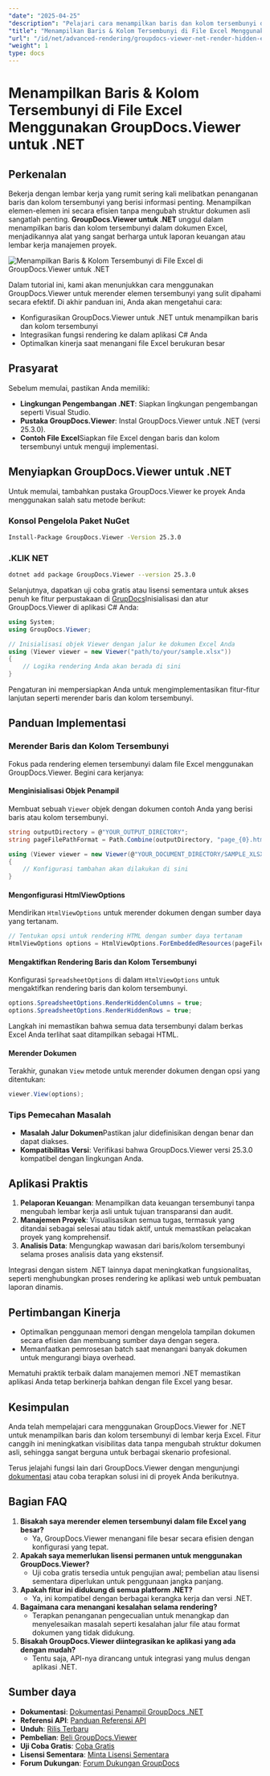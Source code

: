 ```yaml
---
"date": "2025-04-25"
"description": "Pelajari cara menampilkan baris dan kolom tersembunyi dalam file Excel dengan GroupDocs.Viewer untuk .NET. Tingkatkan visibilitas data secara efisien tanpa mengubah struktur dokumen."
"title": "Menampilkan Baris & Kolom Tersembunyi di File Excel Menggunakan GroupDocs.Viewer untuk .NET - Panduan Lanjutan"
"url": "/id/net/advanced-rendering/groupdocs-viewer-net-render-hidden-excel-rows-columns/"
"weight": 1
type: docs
---
```

# Menampilkan Baris & Kolom Tersembunyi di File Excel Menggunakan GroupDocs.Viewer untuk .NET

## Perkenalan

Bekerja dengan lembar kerja yang rumit sering kali melibatkan penanganan baris dan kolom tersembunyi yang berisi informasi penting. Menampilkan elemen-elemen ini secara efisien tanpa mengubah struktur dokumen asli sangatlah penting. **GroupDocs.Viewer untuk .NET** unggul dalam menampilkan baris dan kolom tersembunyi dalam dokumen Excel, menjadikannya alat yang sangat berharga untuk laporan keuangan atau lembar kerja manajemen proyek.

![Menampilkan Baris & Kolom Tersembunyi di File Excel di GroupDocs.Viewer untuk .NET](/viewer/advanced-rendering/render-hidden-rows-columns-excel-files-img.png)

Dalam tutorial ini, kami akan menunjukkan cara menggunakan GroupDocs.Viewer untuk merender elemen tersembunyi yang sulit dipahami secara efektif. Di akhir panduan ini, Anda akan mengetahui cara:
- Konfigurasikan GroupDocs.Viewer untuk .NET untuk menampilkan baris dan kolom tersembunyi
- Integrasikan fungsi rendering ke dalam aplikasi C# Anda
- Optimalkan kinerja saat menangani file Excel berukuran besar

## Prasyarat

Sebelum memulai, pastikan Anda memiliki:
- **Lingkungan Pengembangan .NET**: Siapkan lingkungan pengembangan seperti Visual Studio.
- **Pustaka GroupDocs.Viewer**: Instal GroupDocs.Viewer untuk .NET (versi 25.3.0).
- **Contoh File Excel**Siapkan file Excel dengan baris dan kolom tersembunyi untuk menguji implementasi.

## Menyiapkan GroupDocs.Viewer untuk .NET

Untuk memulai, tambahkan pustaka GroupDocs.Viewer ke proyek Anda menggunakan salah satu metode berikut:

### Konsol Pengelola Paket NuGet

```bash
Install-Package GroupDocs.Viewer -Version 25.3.0
```

### .KLIK NET

```bash
dotnet add package GroupDocs.Viewer --version 25.3.0
```

Selanjutnya, dapatkan uji coba gratis atau lisensi sementara untuk akses penuh ke fitur perpustakaan di [GrupDocs](https://purchase.groupdocs.com/temporary-license/)Inisialisasi dan atur GroupDocs.Viewer di aplikasi C# Anda:

```csharp
using System;
using GroupDocs.Viewer;

// Inisialisasi objek Viewer dengan jalur ke dokumen Excel Anda
using (Viewer viewer = new Viewer("path/to/your/sample.xlsx"))
{
    // Logika rendering Anda akan berada di sini
}
```

Pengaturan ini mempersiapkan Anda untuk mengimplementasikan fitur-fitur lanjutan seperti merender baris dan kolom tersembunyi.

## Panduan Implementasi

### Merender Baris dan Kolom Tersembunyi

Fokus pada rendering elemen tersembunyi dalam file Excel menggunakan GroupDocs.Viewer. Begini cara kerjanya:

#### Menginisialisasi Objek Penampil

Membuat sebuah `Viewer` objek dengan dokumen contoh Anda yang berisi baris atau kolom tersembunyi.

```csharp
string outputDirectory = @"YOUR_OUTPUT_DIRECTORY";
string pageFilePathFormat = Path.Combine(outputDirectory, "page_{0}.html");

using (Viewer viewer = new Viewer(@"YOUR_DOCUMENT_DIRECTORY/SAMPLE_XLSX_WITH_HIDDEN_ROW_AND_COLUMN"))
{
    // Konfigurasi tambahan akan dilakukan di sini
}
```

#### Mengonfigurasi HtmlViewOptions

Mendirikan `HtmlViewOptions` untuk merender dokumen dengan sumber daya yang tertanam.

```csharp
// Tentukan opsi untuk rendering HTML dengan sumber daya tertanam
HtmlViewOptions options = HtmlViewOptions.ForEmbeddedResources(pageFilePathFormat);
```

#### Mengaktifkan Rendering Baris dan Kolom Tersembunyi

Konfigurasi `SpreadsheetOptions` di dalam `HtmlViewOptions` untuk mengaktifkan rendering baris dan kolom tersembunyi.

```csharp
options.SpreadsheetOptions.RenderHiddenColumns = true;
options.SpreadsheetOptions.RenderHiddenRows = true;
```

Langkah ini memastikan bahwa semua data tersembunyi dalam berkas Excel Anda terlihat saat ditampilkan sebagai HTML.

#### Merender Dokumen

Terakhir, gunakan `View` metode untuk merender dokumen dengan opsi yang ditentukan:

```csharp
viewer.View(options);
```

### Tips Pemecahan Masalah

- **Masalah Jalur Dokumen**Pastikan jalur didefinisikan dengan benar dan dapat diakses.
- **Kompatibilitas Versi**: Verifikasi bahwa GroupDocs.Viewer versi 25.3.0 kompatibel dengan lingkungan Anda.

## Aplikasi Praktis

1. **Pelaporan Keuangan**: Menampilkan data keuangan tersembunyi tanpa mengubah lembar kerja asli untuk tujuan transparansi dan audit.
2. **Manajemen Proyek**: Visualisasikan semua tugas, termasuk yang ditandai sebagai selesai atau tidak aktif, untuk memastikan pelacakan proyek yang komprehensif.
3. **Analisis Data**: Mengungkap wawasan dari baris/kolom tersembunyi selama proses analisis data yang ekstensif.

Integrasi dengan sistem .NET lainnya dapat meningkatkan fungsionalitas, seperti menghubungkan proses rendering ke aplikasi web untuk pembuatan laporan dinamis.

## Pertimbangan Kinerja

- Optimalkan penggunaan memori dengan mengelola tampilan dokumen secara efisien dan membuang sumber daya dengan segera.
- Memanfaatkan pemrosesan batch saat menangani banyak dokumen untuk mengurangi biaya overhead.

Mematuhi praktik terbaik dalam manajemen memori .NET memastikan aplikasi Anda tetap berkinerja bahkan dengan file Excel yang besar.

## Kesimpulan

Anda telah mempelajari cara menggunakan GroupDocs.Viewer for .NET untuk menampilkan baris dan kolom tersembunyi di lembar kerja Excel. Fitur canggih ini meningkatkan visibilitas data tanpa mengubah struktur dokumen asli, sehingga sangat berguna untuk berbagai skenario profesional.

Terus jelajahi fungsi lain dari GroupDocs.Viewer dengan mengunjungi [dokumentasi](https://docs.groupdocs.com/viewer/net/) atau coba terapkan solusi ini di proyek Anda berikutnya.

## Bagian FAQ

1. **Bisakah saya merender elemen tersembunyi dalam file Excel yang besar?**
   - Ya, GroupDocs.Viewer menangani file besar secara efisien dengan konfigurasi yang tepat.
2. **Apakah saya memerlukan lisensi permanen untuk menggunakan GroupDocs.Viewer?**
   - Uji coba gratis tersedia untuk pengujian awal; pembelian atau lisensi sementara diperlukan untuk penggunaan jangka panjang.
3. **Apakah fitur ini didukung di semua platform .NET?**
   - Ya, ini kompatibel dengan berbagai kerangka kerja dan versi .NET.
4. **Bagaimana cara menangani kesalahan selama rendering?**
   - Terapkan penanganan pengecualian untuk menangkap dan menyelesaikan masalah seperti kesalahan jalur file atau format dokumen yang tidak didukung.
5. **Bisakah GroupDocs.Viewer diintegrasikan ke aplikasi yang ada dengan mudah?**
   - Tentu saja, API-nya dirancang untuk integrasi yang mulus dengan aplikasi .NET.

## Sumber daya

- **Dokumentasi**: [Dokumentasi Penampil GroupDocs .NET](https://docs.groupdocs.com/viewer/net/)
- **Referensi API**: [Panduan Referensi API](https://reference.groupdocs.com/viewer/net/)
- **Unduh**: [Rilis Terbaru](https://releases.groupdocs.com/viewer/net/)
- **Pembelian**: [Beli GroupDocs.Viewer](https://purchase.groupdocs.com/buy)
- **Uji Coba Gratis**: [Coba Gratis](https://releases.groupdocs.com/viewer/net/)
- **Lisensi Sementara**: [Minta Lisensi Sementara](https://purchase.groupdocs.com/temporary-license/)
- **Forum Dukungan**: [Forum Dukungan GroupDocs](https://forum.groupdocs.com/c/viewer/9)